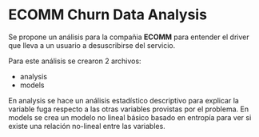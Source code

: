 # ECOMM Churn Data Analysis

Se propone un análisis para la compañia **ECOMM** para entender el driver que lleva a un usuario a desuscribirse del servicio.

Para este análisis se crearon 2 archivos:
- analysis
- models

En analysis se hace un análisis estadístico descriptivo para explicar la variable fuga respecto a las otras variables provistas por el problema.
En models se crea un modelo no lineal básico basado en entropía para ver si existe una relación no-lineal entre las variables.
